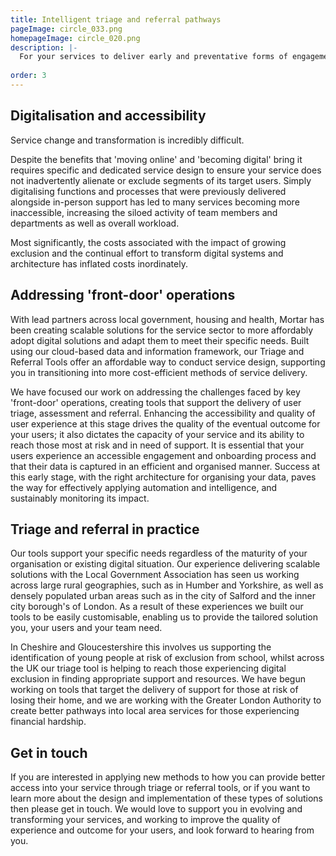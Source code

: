 ```yaml
---
title: Intelligent triage and referral pathways
pageImage: circle_033.png
homepageImage: circle_020.png
description: |-
  For your services to deliver early and preventative forms of engagement your teams and officers need the best data and touchpoints to engage, inform and inspire their users. We co-create more efficient pathways into services with custom triage and referral tools that personalise experiences and support you in monitoring customer risk and success. 
  
order: 3
---
```


Digitalisation and accessibility
-----------------------------------------------------------------------------------------------------
Service change and transformation is incredibly difficult. 

Despite the benefits that 'moving online' and 'becoming digital' bring it requires specific and dedicated service design to ensure your service does not inadvertently alienate or exclude segments of its target users. Simply digitalising functions and processes that were previously delivered alongside in-person support has led to many services becoming more inaccessible, increasing the siloed activity of team members and departments as well as overall workload. 

Most significantly, the costs associated with the impact of growing exclusion and the continual effort to transform digital systems and architecture has inflated costs inordinately.

Addressing 'front-door' operations
-----------------------------------------------------------------------------------------------------
With lead partners across local government, housing and health, Mortar has been creating scalable solutions for the service sector to more affordably adopt digital solutions and adapt them to meet their specific needs. Built using our cloud-based data and information framework, our Triage and Referral Tools offer an affordable way to conduct service design, supporting you in transitioning into more cost-efficient methods of service delivery.

We have focused our work on addressing the challenges faced by key 'front-door' operations, creating tools that support the delivery of user triage, assessment and referral. Enhancing the accessibility and quality of user experience at this stage drives the quality of the eventual outcome for your users; it also dictates the capacity of your service and its ability to reach those most at risk and in need of support. It is essential that your users experience an accessible engagement and onboarding process and that their data is captured in an efficient and organised manner. Success at this early stage, with the right architecture for organising your data, paves the way for effectively applying automation and intelligence, and sustainably monitoring its impact. 

Triage and referral in practice
-----------------------------------------------------------------------------------------------------
Our tools support your specific needs regardless of the maturity of your organisation or existing digital situation. Our experience delivering scalable solutions with the Local Government Association has seen us working across large rural geographies, such as in Humber and Yorkshire, as well as densely populated urban areas such as in the city of Salford and the inner city borough's of London. As a result of these experiences we built our tools to be easily customisable, enabling us to provide the tailored solution you, your users and your team need.

In Cheshire and Gloucestershire this involves us supporting the identification of young people at risk of exclusion from school, whilst across the UK our triage tool is helping to reach those experiencing digital exclusion in finding appropriate support and resources. We have begun working on tools that target the delivery of support for those at risk of losing their home, and we are working with the Greater London Authority to create better pathways into local area services for those experiencing financial hardship. 

Get in touch
-----------------------------------------------------------------------------------------------------
If you are interested in applying new methods to how you can provide better access into your service through triage or referral tools, or if you want to learn more about the design and implementation of these types of solutions then please get in touch. We would love to support you in evolving and transforming your services, and working to improve the quality of experience and outcome for your users, and look forward to hearing from you. 

